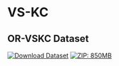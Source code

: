 # VS-KC
## OR-VSKC Dataset
[![Download Dataset](https://img.shields.io/badge/Download-OR--VSKC_Dataset-007ec6?style=for-the-badge&logo=download&logoColor=white)](https://your-dataset-link.zip)
[![ZIP: 850MB](https://img.shields.io/badge/ZIP_Format-850MB-2ca02c?style=for-the-badge)]([https://...](https://drive.google.com/file/d/1i-u4gnDPH-Llx9-7eayfDvtl1I4Emx67/view?usp=sharing))
